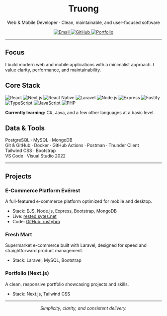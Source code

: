 <h1 align="center">Truong</h1>
<p align="center">Web & Mobile Developer · Clean, maintainable, and user-focused software</p>

<p align="center">
  <!-- Contact / Presence -->
  <a href="mailto:zachudson12@gmail.com">
    <img src="https://img.shields.io/badge/Email-Contact-1f2937?style=flat" alt="Email">
  </a>
  <a href="https://github.com/rustybrozen">
    <img src="https://img.shields.io/badge/GitHub-rustybro-111827?style=flat&logo=github" alt="GitHub">
  </a>
  <a href="https://portfolio-ten-gamma-17.vercel.app/">
    <img src="https://img.shields.io/badge/Portfolio-Visit-0f766e?style=flat" alt="Portfolio">
  </a>
</p>

---

## Focus
I build modern web and mobile applications with a minimalist approach. I value clarity, performance, and maintainability.

## Core Stack
<!-- Tech badges kept subtle; reorder as you like -->
![React](https://img.shields.io/badge/React-20232a?style=flat&logo=react)
![Next.js](https://img.shields.io/badge/Next.js-111827?style=flat&logo=nextdotjs)
![React Native](https://img.shields.io/badge/React%20Native-20232a?style=flat&logo=react)
![Laravel](https://img.shields.io/badge/Laravel-1f2937?style=flat&logo=laravel)
![Node.js](https://img.shields.io/badge/Node.js-0b3d2e?style=flat&logo=nodedotjs)
![Express](https://img.shields.io/badge/Express-111827?style=flat&logo=express)
![Fastify](https://img.shields.io/badge/Fastify-111827?style=flat&logo=fastify)
![TypeScript](https://img.shields.io/badge/TypeScript-1f2937?style=flat&logo=typescript)
![JavaScript](https://img.shields.io/badge/JavaScript-111827?style=flat&logo=javascript)
![PHP](https://img.shields.io/badge/PHP-1f2937?style=flat&logo=php)

**Currently learning:** C#, Java,  and a few other languages at a basic level.

## Data & Tools
PostgreSQL · MySQL · MongoDB  
Git & GitHub · Docker · GitHub Actions · Postman · Thunder Client  
Tailwind CSS · Bootstrap  
VS Code · Visual Studio 2022

---

## Projects

### E-Commerce Platform Evérest
A full-featured e-commerce platform optimized for mobile and desktop.
- Stack: EJS, Node.js, Express, Bootstrap, MongoDB
- Live: [rested.sytes.net](http://rested.sytes.net)
- Code: [GitHub: rustybro](https://github.com/rustybro)

### Fresh Mart
Supermarket e-commerce built with Laravel, designed for speed and straightforward product management.
- Stack: Laravel, MySQL, Bootstrap

### Portfolio (Next.js)
A clean, responsive portfolio showcasing projects and skills.
- Stack: Next.js, Tailwind CSS

---

<p align="center"><i>Simplicity, clarity, and consistent delivery.</i></p>
